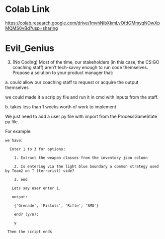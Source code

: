 # Colab Link
https://colab.research.google.com/drive/1mvhNibXkmLvOfdGMmyqNOwXpMQMS0vBd?usp=sharing

# Evil_Genius

3. (No Coding) Most of the time, our stakeholders (in this case, the CS:GO
coaching staff) aren’t tech-savvy enough to run code themselves. Propose a
solution to your product manager that:

a. could allow our coaching staff to request or acquire the output themselves

we could made it a scrip py file and run it in cmd with inputs from the staff.

b. takes less than 1 weeks worth of work to implement

  We just need to add a user py file with import from the ProcessGameState py file.
	
  For example:
	
    we have:
		
      Enter 1 to 3 for options:
			
        1. Extract the weapon classes from the inventory json column
				
        2. Is entering via the light blue boundary a common strategy used by Team2 on T (terrorist) side?
				
	    3. end
					
       Lets say user enter 1.
			 
       output:
			 
        {'Grenade', 'Pistols', 'Rifle', 'SMG'}
				
        end? (y/n):
				
        y
				
     Then the script ends

        
